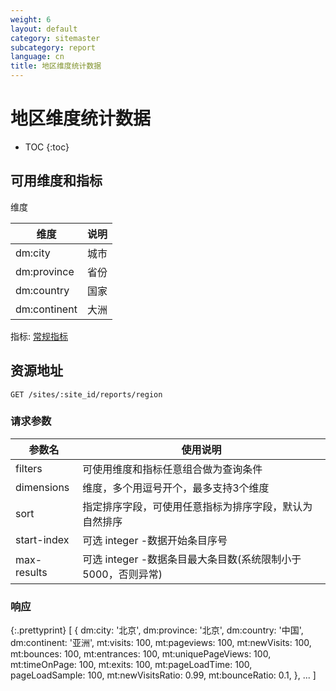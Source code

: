 ```yaml
---
weight: 6
layout: default
category: sitemaster
subcategory: report
language: cn
title: 地区维度统计数据
---
```


# 地区维度统计数据

* TOC
{:toc}


## 可用维度和指标

维度

| 维度         | 说明 |
|--------------|------|
| dm:city      | 城市 |
| dm:province  | 省份 |
| dm:country   | 国家 |
| dm:continent | 大洲 |

指标: [常规指标](/doc/sitemaster/v1/cn/site_report.html#常规指标和维度)

## 资源地址

    GET /sites/:site_id/reports/region

### 请求参数


| 参数名      | 使用说明                                                     |
|-------------|--------------------------------------------------------------|
| filters     | 可使用维度和指标任意组合做为查询条件                         |
| dimensions  | 维度，多个用逗号开个，最多支持3个维度                        |
| sort        | 指定排序字段，可使用任意指标为排序字段，默认为自然排序       |
| start-index | 可选 integer -数据开始条目序号                               |
| max-results | 可选 integer -数据条目最大条目数(系统限制小于5000，否则异常) |

### 响应

{:.prettyprint}
    [
        {
            dm:city: '北京',
            dm:province: '北京',
            dm:country: '中国',
            dm:continent: '亚洲',
            mt:visits: 100,
            mt:pageviews: 100,
            mt:newVisits: 100,
            mt:bounces: 100,
            mt:entrances: 100,
            mt:uniquePageViews: 100,
            mt:timeOnPage: 100,
            mt:exits: 100,
            mt:pageLoadTime: 100,
            pageLoadSample: 100,
            mt:newVisitsRatio: 0.99,
            mt:bounceRatio: 0.1,
        },
        ...
    ]
